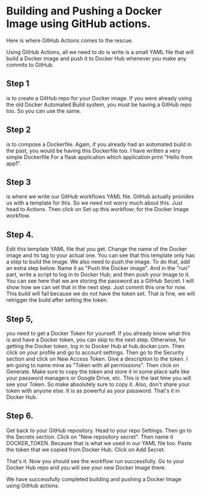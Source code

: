 # Building and Pushing a Docker Image using GitHub actions.


Here is where GitHub Actions comes to the rescue.

Using GitHub Actions, all we need to do is write is a small YAML file that will build a Docker image and push it to Docker Hub whenever you make any commits to GitHub.

## Step 1 
is to create a GitHub repo for your Docker image. If you were already using the old Docker Automated Build system, you must be having a GitHub repo too. So you can use the same.

## Step 2 
is to compose a Dockerfile. Again, if you already had an automated build in the past, you would be having this Dockerfile too. I have written a very simple Dockerfile For a flask application which application print "Hello from app1".

## Step 3 
is where we write our GitHub workflows YAML file. GitHub actually provides us with a template for this. So we need not worry much about this. Just head to Actions. Then click on Set up this workflow; for the Docker Image workflow.

## Step 4. 
Edit this template YAML file that you get. Change the name of the Docker image and its tag to your actual one. You can see that this template only has a step to build the image. We also need to push the image. To do that, add an extra step below. Name it as "Push the Docker image". And in the "run" part, write a script to log in to Docker Hub; and then push your image to it. You can see here that we are storing the password as a GitHub Secret. I will show how we can set that in the next step. Just commit this one for now. This build will fail because we do not have the token set. That is fine, we will retrigger the build after setting the token.

## Step 5, 
you need to get a Docker Token for yourself. If you already know what this is and have a Docker token, you can skip to the next step. Otherwise, for getting the Docker token, log in to Docker Hub at hub.docker.com. Then click on your profile and go to account settings. Then go to the Security section and click on New Access Token. Give a description to the token. I am going to name mine as "Token with all permissions". Then click on Generate. Make sure to copy the token and store it in some place safe like your password managers or Google Drive, etc. This is the last time you will see your Token. So make absolutely sure to copy it. Also, don't share your token with anyone else. It is as powerful as your password. That's it in Docker Hub.

## Step 6. 
Get back to your GitHub repository. Head to your repo Settings. Then go to the Secrets section. Click on "New repository secret". Then name it DOCKER_TOKEN. Because that is what we used in our YAML file too. Paste the token that we copied from Docker Hub. Click on Add Secret.

 

That's it. Now you should see the workflow run successfully. Go to your Docker Hub repo and you will see your new Docker Image there.

We have successfully completed building and pushing a Docker Image using GitHub actions.

